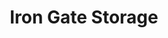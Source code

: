 ---
title: "Iron Gate Storage"
url: /vancouver/iron-gate-storage-southeast-5th-street/
shop: storage rental
---